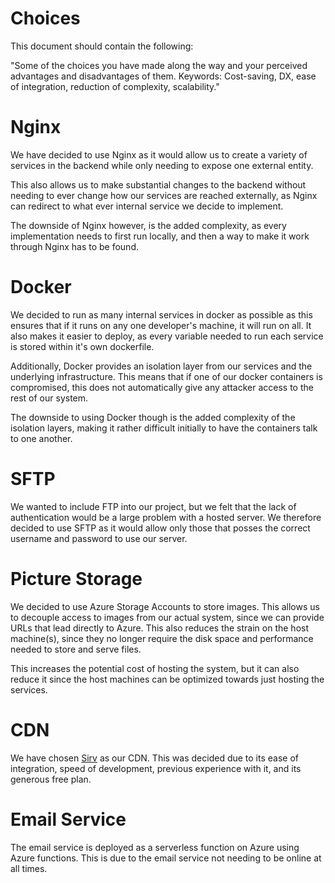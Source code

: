 # Choices
This document should contain the following:

"Some of the choices you have made along the way and your perceived advantages
 and disadvantages of them. Keywords: Cost-saving, DX, ease of integration,
 reduction of complexity, scalability."

# Nginx
We have decided to use Nginx as it would allow us to create a variety of
services in the backend while only needing to expose one external entity.

This also allows us to make substantial changes to the backend without needing
to ever change how our services are reached externally, as Nginx can redirect
to what ever internal service we decide to implement.

The downside of Nginx however, is the added complexity, as every implementation
needs to first run locally, and then a way to make it work through Nginx has
to be found.

# Docker
We decided to run as many internal services in docker as possible as this
ensures that if it runs on any one developer's machine, it will run on all.
It also makes it easier to deploy, as every variable needed to run each service
is stored within it's own dockerfile. 

Additionally, Docker provides an isolation layer from our services and the
underlying infrastructure. This means that if one of our docker containers is
compromised, this does not automatically give any attacker access to the rest
of our system.

The downside to using Docker though is the added complexity of the isolation
layers, making it rather difficult initially to have the containers talk to one
another.

# SFTP
We wanted to include FTP into our project, but we felt that the lack of 
authentication would be a large problem with a hosted server. We therefore 
decided to use SFTP as it would allow only those that posses the correct
username and password to use our server.

# Picture Storage
We decided to use Azure Storage Accounts to store images. This allows us to decouple
access to images from our actual system, since we can provide URLs that lead directly to Azure.
This also reduces the strain on the host machine(s), since they no longer require
the disk space and performance needed to store and serve files.

This increases the potential cost of hosting the system, but it can also reduce it since the
host machines can be optimized towards just hosting the services.

# CDN
We have chosen [Sirv](https://sirv.com/) as our CDN. This was decided due to its ease of integration,
speed of development, previous experience with it, and its generous free plan. 

# Email Service

The email service is deployed as a serverless function on Azure using Azure functions.
This is due to the email service not needing to be online at all times.